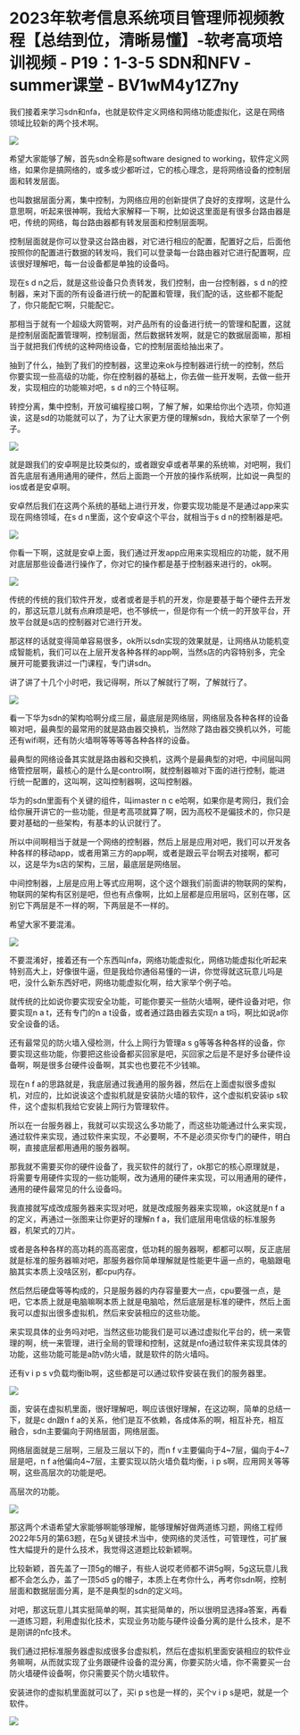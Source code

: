# 2023年软考信息系统项目管理师视频教程【总结到位，清晰易懂】-软考高项培训视频 - P19：1-3-5 SDN和NFV - summer课堂 - BV1wM4y1Z7ny

我们接着来学习sdn和nfa，也就是软件定义网络和网络功能虚拟化，这是在网络领域比较新的两个技术啊。

![](img/59b0e59a7335ee9f83e1429d6368ecba_1.png)

希望大家能够了解，首先sdn全称是software designed to working，软件定义网络，如果你是搞网络的，或多或少都听过，它的核心理念，是将网络设备的控制层面和转发层面。

也叫数据层面分离，集中控制，为网络应用的创新提供了良好的支撑啊，这是什么意思啊，听起来很神啊，我给大家解释一下啊，比如说这里面是有很多台路由器是吧，传统的网络，每台路由器都有转发层面和控制层面啊。

控制层面就是你可以登录这台路由器，对它进行相应的配置，配置好之后，后面他按照你的配置进行数据的转发吗，我们可以登录每一台路由器对它进行配置啊，应该很好理解吧，每一台设备都是单独的设备吗。

现在s d n之后，就是这些设备只负责转发，我们控制，由一台控制器，s d n的控制器，来对下面的所有设备进行统一的配置和管理，我们配的话，这些都不能配了，你只能配它啊，只能配它。

那相当于就有一个超级大网管啊，对产品所有的设备进行统一的管理和配置，这就是控制层面配置管理啊，控制层面，然后数据转发啊，就是它的数据层面嘛，那相当于就把我们传统的这种网络设备，它的控制层面给抽出来了。

抽到了什么，抽到了我们的控制器，这里边来ok与控制器进行统一的控制，然后你要实现一些高级的功能，你在控制器的基础上，你去做一些开发啊，去做一些开发，实现相应的功能嘛对吧，s d n的三个特征啊。

转控分离，集中控制，开放可编程接口啊，了解了解，如果给你出个选项，你知道诶，这是sd的功能就可以了，为了让大家更方便的理解sdn，我给大家举了一个例子。



![](img/59b0e59a7335ee9f83e1429d6368ecba_3.png)

就是跟我们的安卓啊是比较类似的，或者跟安卓或者苹果的系统嘛，对吧啊，我们首先底层有通用通用的硬件，然后上面跑一个开放的操作系统啊，比如说一典型的ios或者是安卓啊。

安卓然后我们在这两个系统的基础上进行开发，你要实现功能是不是通过app来实现在网络领域，在s d n里面，这个安卓这个平台，就相当于s d n的控制器是吧。



![](img/59b0e59a7335ee9f83e1429d6368ecba_5.png)

你看一下啊，这就是安卓上面，我们通过开发app应用来实现相应的功能，就不用对底层那些设备进行操作了，你对它的操作都是基于控制器来进行的，ok啊。



![](img/59b0e59a7335ee9f83e1429d6368ecba_7.png)

传统的传统的我们软件开发，或者或者是手机的开发，你是要基于每个硬件去开发的，那这玩意儿就有点麻烦是吧，也不够统一，但是你有一个统一的开放平台，开放平台就是s店的控制器对它进行开发。

那这样的话就变得简单容易很多，ok所以sdn实现的效果就是，让网络从功能机变成智能机，我们可以在上层开发各种各样的app啊，当然s店的内容特别多，完全展开可能要我讲过一门课程，专门讲sdn。

讲了讲了十几个小时吧，我记得啊，所以了解就行了啊，了解就行了。

![](img/59b0e59a7335ee9f83e1429d6368ecba_9.png)

看一下华为sdn的架构哈啊分成三层，最底层是网络层，网络层及各种各样的设备嘛对吧，最典型的最常用的就是路由器交换机，当然除了路由器交换机以外，可能还有wifi啊，还有防火墙啊等等等等各种各样的设备。

最典型的网络设备其实就是路由器和交换机，这两个是最典型的对吧，中间层叫网络管控层啊，最核心的是什么是control啊，就控制器嘛对下面的进行控制，能进行统一配置的，这叫啊，这叫控制器啊，这叫控制器。

华为的sdn里面有个关键的组件，叫imaster n c e哈啊，如果你是考网归，我们会给你展开讲它的一些功能，但是考高项就算了啊，因为高校不是偏技术的，你只是要对基础的一些架构，有基本的认识就行了。

所以中间啊相当于就是一个网络的控制器，然后上层是应用对吧，我们可以开发各种各样的移动app，或者用第三方的app啊，或者是跟云平台啊去对接啊，都可以，这是华为s店的架构，三层，最底层是网络层。

中间控制器，上层是应用上等式应用啊，这个这个跟我们前面讲的物联网的架构，物联网的架构有区别是吧，但也有点像啊，比如上层都是应用层吗，区别在哪，区别它下两层是不一样的啊，下两层是不一样的。

希望大家不要混淆。

![](img/59b0e59a7335ee9f83e1429d6368ecba_11.png)

不要混淆好，接着还有一个东西叫nfa，网络功能虚拟化，网络功能虚拟化听起来特别高大上，好像很牛逼，但是我给你通俗易懂的一讲，你觉得就这玩意儿吗是吧，没什么新东西好吧，网络功能虚拟化啊，给大家举个例子哈。

就传统的比如说你要实现安全功能，可能你要买一些防火墙啊，硬件设备对吧，你要实现n a t，还有专门的n a t设备，或者通过路由器去实现n a t吗，啊比如说a你安全设备的话。

还有最常见的防火墙入侵检测，什么上网行为管理a s g等等各种各样的设备，你要实现这些功能，你要把这些设备都买回家是吧，买回家之后是不是好多台硬件设备啊，啊是很多台硬件设备啊，其实也也要花不少钱嘛。

现在n f a的思路就是，我底层通过我通用的服务器，然后在上面虚拟很多虚拟机，对应的，比如说诶这个虚拟机就是安装防火墙的软件，这个虚拟机安装ip s软件，这个虚拟机我给它安装上网行为管理软件。

所以在一台服务器上，我就可以实现这么多功能了，而这些功能通过什么来实现，通过软件来实现，通过软件来实现，不必要啊，不不是必须买你专门的硬件，明白啊，直接底层都用通用的服务器啊。

那我就不需要买你的硬件设备了，我买软件的就行了，ok那它的核心原理就是，将需要专用硬件实现的一些功能啊，改为通用的硬件来实现，可以用通用的硬件，通用的硬件最常见的什么设备吗。

我直接就写成改成服务器来实现对吧，就是改成服务器来实现嘛，ok这就是n f a的定义，再通过一张图来让你更好的理解n f a，我们底层用电信级的标准服务器，机架式的刀片。

或者是各种各样的高功耗的高高密度，低功耗的服务器啊，都都可以啊，反正底层就是标准的服务器嘛对吧，那服务器你简单理解就是性能更牛逼一点的，电脑跟电脑其实本质上没啥区别，都cpu内存。

然后然后硬盘等等构成的，只是服务器的内存容量要大一点，cpu要强一点，是吧，它本质上就是电脑嘛啊本质上就是电脑哈，然后底层是标准的硬件，然后上面我可以虚拟出很多虚拟机，然后来安装相应的这些功能。

来实现具体的业务吗对吧，当然这些功能我们是可以通过虚拟化平台的，统一来管理的啊，统一来管理，进行全局的管理和控制，这就是nfo通过软件来实现具体的功能，这些功能可能是a防v防火墙，就是软件的防火墙吗。

还有v i p s v负载均衡lb啊，这些都是可以通过软件安装在我们的服务器里。

![](img/59b0e59a7335ee9f83e1429d6368ecba_13.png)

面，安装在虚拟机里面，很好理解吧，啊应该很好理解，在这边啊，简单的总结一下，就是c dn跟n f a的关系，他们是互不依赖，各成体系的啊，相互补充，相互融合，sdn主要偏向于网络层面，网络层面。

网络层面就是三层啊，三层及三层以下的，而n f v主要偏向于4~7层，偏向于4~7层是吧，n f a他偏向4~7层，主要实现以防火墙负载均衡，i p s啊，应用网关等等啊，这些高层次的功能是吧。

高层次的功能。

![](img/59b0e59a7335ee9f83e1429d6368ecba_15.png)

那这两个术语希望大家能够啊能够理解，能够理解好做两道练习题，网络工程师2022年5月的第63题，在5g关键技术当中，使网络的灵活性，可管理性，可扩展性大幅提升的是什么技术，我觉得这道题比较新颖啊。

比较新颖，首先盖了一顶5g的帽子，有些人说哎老师都不讲5g啊，5g这玩意儿我都不会怎么办，盖了一顶5d5 g的帽子，本质上在考你什么，再考你sdn啊，控制层面和数据层面分离，是不是典型的sdn的定义吗。

对吧，那这玩意儿其实挺简单的啊，其实挺简单的，所以很明显选择a答案，再看一道练习题，利用虚拟化技术，实现业务功能与硬件设备分离的是什么技术，是不是刚讲的nfc技术。

我们通过把标准服务器虚拟成很多台虚拟机，然后在虚拟机里面安装相应的软件业务嘛啊，从而就实现了业务跟硬件设备的混分离，你要买防火墙，你不需要买一台防火墙硬件设备啊，你只需要买个防火墙软件。

安装进你的虚拟机里面就可以了，买i p s也是一样的，买个v i p s是吧，就是一个软件。

![](img/59b0e59a7335ee9f83e1429d6368ecba_17.png)